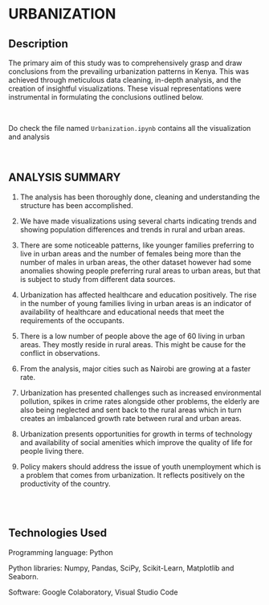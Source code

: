 # URBANIZATION

## Description

The primary aim of this study was to comprehensively grasp and draw conclusions from the prevailing urbanization patterns in Kenya. This was achieved through meticulous data cleaning, in-depth analysis, and the creation of insightful visualizations. These visual representations were instrumental in formulating the conclusions outlined below.

<br />

Do check the file named `Urbanization.ipynb` contains all the visualization and analysis

<br />

## ANALYSIS SUMMARY

1. The analysis has been thoroughly done, cleaning and understanding the structure has been accomplished.

2. We have made visualizations using several charts indicating trends and showing population differences and trends in rural and urban areas. 

3. There are some noticeable patterns, like younger families preferring to live in urban areas and the number of females being more than the number of males in urban areas, the other dataset however had some anomalies showing people preferring rural areas to urban areas, but that is subject to study from different data sources.

4. Urbanization has affected healthcare and education positively. The rise in the number of young families living in urban areas is an indicator of availability of healthcare and educational needs that meet the requirements of the occupants. 

5. There is a low number of people above the age of 60 living in urban areas. They mostly reside in rural areas. This might be cause for the conflict in observations.

6. From the analysis, major cities such as Nairobi are growing at a faster rate. 

7. Urbanization has presented challenges such as increased environmental pollution, spikes in crime rates alongside other problems, the elderly are also being neglected and sent back to the rural areas which in turn creates an imbalanced growth rate between rural and urban areas.

8. Urbanization presents opportunities for growth in terms of technology and availability of social amenities which improve the quality of life for people living there. 

9. Policy makers should address the issue of youth unemployment which is a problem that comes from urbanization. It reflects positively on the productivity of the country.

<br />
<br />

## Technologies Used

Programming language: Python

Python libraries: Numpy, Pandas, SciPy, Scikit-Learn, Matplotlib and Seaborn.

Software: Google Colaboratory, Visual Studio Code
